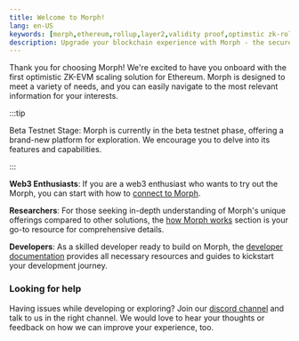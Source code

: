 ```yaml
---
title: Welcome to Morph!
lang: en-US
keywords: [morph,ethereum,rollup,layer2,validity proof,optimstic zk-rollup]
description: Upgrade your blockchain experience with Morph - the secure decentralized, cost0efficient, and high-performing optimstic zk-rollup solution. Try it now!
---
```


Thank you for choosing Morph! We're excited to have you onboard with the first optimistic ZK-EVM scaling solution for Ethereum. Morph is designed to meet a variety of needs, and you can easily navigate to the most relevant information for your interests.


:::tip

Beta Testnet Stage: Morph is currently in the beta testnet phase, offering a brand-new platform for exploration. We encourage you to delve into its features and capabilities.


:::

**Web3 Enthusiasts**: If you are a web3 enthusiast who wants to try out the Morph, you can start with how to [connect to Morph](./2-wallet-setup.md).

**Researchers**: For those seeking in-depth understanding of Morph's unique offerings compared to other solutions, the [how Morph works](../how-morph-works/1-intro.md) section is your go-to resource for comprehensive details.

**Developers**: As a skilled developer ready to build on Morph, the [developer documentation](../build-on-morph/1-intro.md) provides all necessary resources and guides to kickstart your development journey.



### Looking for help

Having issues while developing or exploring? Join our [discord channel](https://discord.com/invite/5SmG4yhzVZ) and talk to us in the right channel. We would love to hear your thoughts or feedback on how we can improve your experience, too.

